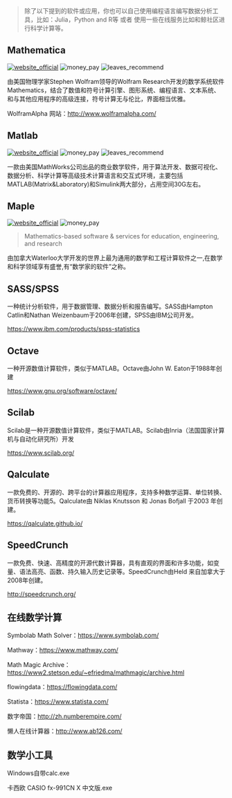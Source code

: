> 除了以下提到的软件或应用，你也可以自己使用编程语言编写数据分析工具，比如：Julia，Python and R等 或者 使用一些在线服务比如和鲸社区进行科学计算等。

## Mathematica

[![website_official](https://gitbook07.oss-cn-hangzhou.aliyuncs.com/website_official.svg)](http://www.wolfram.com/mathematica/) ![money_pay](https://gitbook07.oss-cn-hangzhou.aliyuncs.com/money_pay.svg) ![leaves_recommend](https://gitbook07.oss-cn-hangzhou.aliyuncs.com/leaves_rec.svg) 

由美国物理学家Stephen Wolfram领导的Wolfram Research开发的数学系统软件Mathematics，结合了数值和符号计算引擎、图形系统、编程语言、文本系统、和与其他应用程序的高级连接，符号计算无与伦比，界面相当优雅。

 WolframAlpha 网站：http://www.wolframalpha.com/

## Matlab
[![website_official](https://gitbook07.oss-cn-hangzhou.aliyuncs.com/website_official.svg)](https://www.mathworks.com/) ![money_pay](https://gitbook07.oss-cn-hangzhou.aliyuncs.com/money_pay.svg) ![leaves_recommend](https://gitbook07.oss-cn-hangzhou.aliyuncs.com/leaves_rec.svg)

一款由美国MathWorks公司出品的商业数学软件，用于算法开发、数据可视化、数据分析、科学计算等高级技术计算语言和交互式环境，主要包括MATLAB(Matrix&Laboratory)和Simulink两大部分，占用空间30G左右。

## Maple
[![website_official](https://gitbook07.oss-cn-hangzhou.aliyuncs.com/website_official.svg)](https://www.maplesoft.com/)  ![money_pay](https://gitbook07.oss-cn-hangzhou.aliyuncs.com/money_pay.svg)

> Mathematics-based software & services for education, engineering, and research

由加拿大Waterloo大学开发的世界上最为通用的数学和工程计算软件之一,在数学和科学领域享有盛誉,有“数学家的软件”之称。

## SASS/SPSS

一种统计分析软件，用于数据管理、数据分析和报告编写。SASS由Hampton Catlin和Nathan Weizenbaum于2006年创建，SPSS由IBM公司开发。

https://www.ibm.com/products/spss-statistics

## Octave

一种开源数值计算软件，类似于MATLAB。Octave由John W. Eaton于1988年创建

https://www.gnu.org/software/octave/

## Scilab

Scilab是一种开源数值计算软件，类似于MATLAB。Scilab由Inria（法国国家计算机与自动化研究所）开发

https://www.scilab.org/

## Qalculate

一款免费的、开源的、跨平台的计算器应用程序，支持多种数学运算、单位转换、货币转换等功能5。Qalculate由 Niklas Knutsson 和 Jonas Bofjall 于2003 年创建。

https://qalculate.github.io/

## SpeedCrunch

一款免费、快速、高精度的开源代数计算器，具有直观的界面和许多功能，如变量、语法高亮、函数、持久输入历史记录等。SpeedCrunch由Held 来自加拿大于2008年创建。

http://speedcrunch.org/

## 在线数学计算

Symbolab Math Solver：https://www.symbolab.com/

Mathway：https://www.mathway.com/

Math Magic Archive：https://www2.stetson.edu/~efriedma/mathmagic/archive.html


flowingdata：https://flowingdata.com/

Statista：https://www.statista.com/

数字帝国：http://zh.numberempire.com/

懒人在线计算器：http://www.ab126.com/

## 数学小工具

Windows自带calc.exe

卡西欧 CASIO fx-991CN X 中文版.exe